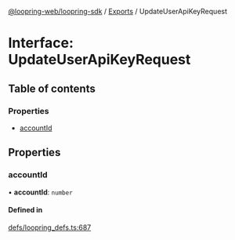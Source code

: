 [@loopring-web/loopring-sdk](../README.md) / [Exports](../modules.md) / UpdateUserApiKeyRequest

# Interface: UpdateUserApiKeyRequest

## Table of contents

### Properties

- [accountId](UpdateUserApiKeyRequest.md#accountid)

## Properties

### accountId

• **accountId**: `number`

#### Defined in

[defs/loopring_defs.ts:687](https://github.com/Loopring/loopring_sdk/blob/a4b843d/src/defs/loopring_defs.ts#L687)
